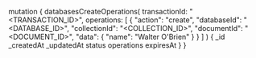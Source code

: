 mutation {
    databasesCreateOperations(
        transactionId: "<TRANSACTION_ID>",
        operations: [
	    {
	        "action": "create",
	        "databaseId": "<DATABASE_ID>",
	        "collectionId": "<COLLECTION_ID>",
	        "documentId": "<DOCUMENT_ID>",
	        "data": {
	            "name": "Walter O'Brien"
	        }
	    }
	]
    ) {
        _id
        _createdAt
        _updatedAt
        status
        operations
        expiresAt
    }
}
